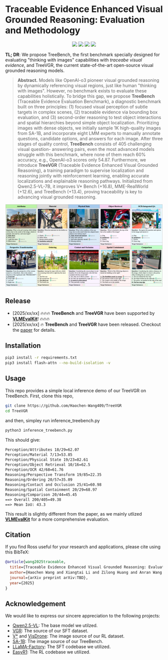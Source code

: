 # Traceable Evidence Enhanced Visual Grounded Reasoning: Evaluation and Methodology

<p align="center">
  <a href="https://arxiv.org/abs/TBD">
    <img src="https://img.shields.io/badge/arXiv-Tech Report-red"></a>
    <a href="https://huggingface.co/datasets/HaochenWang/TreeBench">
    <img src="https://img.shields.io/badge/TreeBench-HuggingFace-orange"></a>
  <a href="https://huggingface.co/HaochenWang/TreeVGR-7B">
    <img src="https://img.shields.io/badge/TreeVGR-HuggingFace-orange"></a>
  <a href="LICENSE">
    <img src="https://img.shields.io/badge/License-Apache2.0-blue"></a>
</p>

**TL; DR**: We propose TreeBench, the first benchmark specially designed for evaluating "thinking with images" capabilities with *traceabe visual evidence*, and TreeVGR, the current state-of-the-art open-source visual grounded reasoning models.

> **Abstract.** Models like OpenAI-o3 pioneer visual grounded reasoning by dynamically referencing visual regions,
> just like human "thinking with images". However, no benchmark exists to evaluate these capabilities
> holistically. To bridge this gap, we propose **TreeBench** (Traceable Evidence Evaluation Benchmark),
> a diagnostic benchmark built on three principles: (1) focused visual perception of subtle targets in
> complex scenes, (2) traceable evidence via bounding box evaluation, and (3) second-order reasoning
> to test object interactions and spatial hierarchies beyond simple object localization. Prioritizing
> images with dense objects, we initially sample 1K high-quality images from SA-1B, and incorporate
> eight LMM experts to manually annotate questions, candidate options, and answers for each
> image. After three stages of quality control, **TreeBench** consists of 405 challenging visual question-
> answering pairs, even the most advanced models struggle with this benchmark, where none of
> them reach 60% accuracy, e.g., OpenAI-o3 scores only 54.87. Furthermore, we introduce **TreeVGR**
> (Traceable Evidence Enhanced Visual Grounded Reasoning), a training paradigm to supervise
> localization and reasoning jointly with reinforcement learning, enabling accurate localizations and
> explainable reasoning pathways. Initialized from Qwen2.5-VL-7B, it improves V* Bench (+16.8),
> MME-RealWorld (+12.6), and TreeBench (+13.4), proving traceability is key to advancing visual
> grounded reasoning.

![](./assets/treebench.png)

## Release

- [2025/xx/xx] 🔥🔥🔥 **TreeBench** and **TreeVGR** have been supported by [**VLMEvalKit**](https://github.com/open-compass/VLMEvalKit)! 🔥🔥🔥
- [2025/xx/xx] 🔥 **TreeBench** and **TreeVGR** have been released. Checkout the [paper](https://arxiv.org/pdf/TBD) for details.


## Installation

```bash
pip3 install -r requirements.txt
pip3 install flash-attn --no-build-isolation -v
```

## Usage

This repo provides a simple local inference demo of our TreeVGR on TreeBench. First, clone this repo,
```bash
git clone https://github.com/Haochen-Wang409/TreeVGR
cd TreeVGR
```
and then, simpley run inference_treebench.py
```bash
python3 inference_treebench.py
```

This should give:
```
Perception/Attributes 18/29=62.07
Perception/Material 7/13=53.85
Perception/Physical State 19/23=82.61
Perception/Object Retrieval 10/16=62.5
Perception/OCR 42/68=61.76
Reasoning/Perspective Transform 19/85=22.35
Reasoning/Ordering 20/57=35.09
Reasoning/Contact and Occlusion 25/41=60.98
Reasoning/Spatial Containment 20/29=68.97
Reasoning/Comparison 20/44=45.45
==> Overall 200/405=49.38
==> Mean IoU: 43.3
```
This result is slightly different from the paper, as we mainly utlized [**VLMEvalKit**](https://github.com/open-compass/VLMEvalKit) for a more comprehensive evaluation.


## Citation

If you find Ross useful for your research and applications, please cite using this BibTeX:
```bibtex
@article{wang2025traceable,
  title={Traceable Evidence Enhanced Visual Grounded Reasoning: Evaluation and Methodology},
  author={Haochen Wang and Xiangtai Li and Zilong Huang and Anran Wang and Jiacong Wang and Tao Zhang and Jiani Zheng and Sule Bai and Zijian Kang and Jiashi Feng and Zhuochen Wang and Zhaoxiang Zhang},
  journal={arXiv preprint arXiv:TBD},
  year={2025}
}
```

## Acknowledgement
We would like to express our sincere appreciation to the following projects:
- [Qwen2.5-VL](https://github.com/QwenLM/Qwen2.5-VL): The base model we utilzed.
- [VGR](https://huggingface.co/datasets/BytedanceDouyinContent/VGR): The source of our SFT dataset.
- [V*](https://github.com/penghao-wu/vstar) and [VisDrone](https://github.com/VisDrone/VisDrone-Dataset): The image source of our RL dataset.
- [SA-1B](https://ai.meta.com/datasets/segment-anything/): The image source of our TreeBench.
- [LLaMA-Factory](https://github.com/hiyouga/LLaMA-Factory): The SFT codebase we utilized.
- [EasyR1](https://github.com/hiyouga/EasyR1): The RL codebase we utilized.
